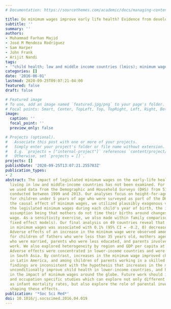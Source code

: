 ```yaml
---
# Documentation: https://sourcethemes.com/academic/docs/managing-content/

title: Do minimum wages improve early life health? Evidence from developing countries
subtitle: ''
summary: ''
authors:
- Muhammad Farhan Majid
- José M Mendoza Rodrı́guez
- Sam Harper
- John Frank
- Arijit Nandi
tags:
- '"child health; low and middle income countries (lmics); minimum wages"'
categories: []
date: '2016-06-01'
lastmod: 2020-09-25T09:07:21-04:00
featured: false
draft: false

# Featured image
# To use, add an image named `featured.jpg/png` to your page's folder.
# Focal points: Smart, Center, TopLeft, Top, TopRight, Left, Right, BottomLeft, Bottom, BottomRight.
image:
  caption: ''
  focal_point: ''
  preview_only: false

# Projects (optional).
#   Associate this post with one or more of your projects.
#   Simply enter your project's folder or file name without extension.
#   E.g. `projects = ["internal-project"]` references `content/project/deep-learning/index.md`.
#   Otherwise, set `projects = []`.
projects: []
publishDate: '2020-09-25T13:07:21.255783Z'
publication_types:
- 2
abstract: The impact of legislated minimum wages on the early-life health of children
  living in low and middle-income countries has not been examined. For our analyses,
  we used data from the Demographic and Household Surveys (DHS) from 57 countries
  conducted between 1999 and 2013. Our analyses focus on height-for-age z scores (HAZ)
  for children under 5 years of age who were surveyed as part of the DHS. To identify
  the causal effect of minimum wages, we utilized plausibly exogenous variation in
  the legislated minimum wages during each child's year of birth, the identifying
  assumption being that mothers do not time their births around changes in the minimum
  wage. As a sensitivity exercise, we also made within family comparisons (mother
  fixed effect models). Our final analysis on 49 countries reveal that a 1% increase
  in minimum wages was associated with 0.1% (95% CI = -0.2, 0) decrease in HAZ scores.
  Adverse effects of an increase in the minimum wage were observed among girls and
  for children of fathers who were less than 35 years old, mothers aged 20-29, parents
  who were married, parents who were less educated, and parents involved in manual
  work. We also explored heterogeneity by region and GDP per capita at baseline (1999).
  Adverse effects were concentrated in lower-income countries and were most pronounced
  in South Asia. By contrast, increases in the minimum wage improved children's HAZ
  in Latin America, and among children of parents working in a skilled sector. Our
  findings are inconsistent with the hypothesis that increases in the minimum wage
  unconditionally improve child health in lower-income countries, and highlight heterogeneity
  in the impact of minimum wages around the globe. Future work should involve country
  and occupation specific studies which can explore not only different outcomes such
  as infant mortality rates, but also explore the role of parental investments in
  shaping these effects.
publication: '*Soc Sci Med*'
doi: 10.1016/j.socscimed.2016.04.019
---
```


